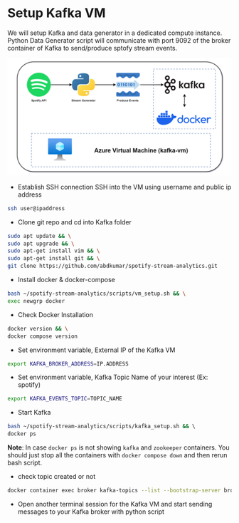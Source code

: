 # Setup Kafka VM
We will setup Kafka and data generator in a dedicated compute instance. Python Data Generator script will communicate with port 9092 of the broker container of Kafka to send/produce sptofy stream events.

![](../images/drawio/kafka_architecture.png)

- Establish SSH connection
SSH into the VM using username and public ip address
```bash
ssh user@ipaddress
```

- Clone git repo and cd into Kafka folder
```bash
sudo apt update && \
sudo apt upgrade && \
sudo apt-get install vim && \
sudo apt-get install git && \
git clone https://github.com/abdkumar/spotify-stream-analytics.git
```

- Install docker & docker-compose
```bash
bash ~/spotify-stream-analytics/scripts/vm_setup.sh && \
exec newgrp docker
```
- Check Docker Installation
```bash
docker version && \
docker compose version
```

- Set environment variable, External IP of the Kafka VM

```bash
export KAFKA_BROKER_ADDRESS=IP.ADDRESS
```
- Set environment variable, Kafka Topic Name of your interest (Ex: spotify)
```bash
export KAFKA_EVENTS_TOPIC=TOPIC_NAME
```

- Start Kafka
```bash
bash ~/spotify-stream-analytics/scripts/kafka_setup.sh && \ 
docker ps
``` 
**Note**: In case `docker ps` is not showing `kafka` and `zookeeper` containers. You should just stop all the containers with `docker compose down` and then rerun bash script.


- check topic created or not
```bash
docker container exec broker kafka-topics --list --bootstrap-server broker:29092
```

- Open another terminal session for the Kafka VM and start sending messages to your Kafka broker with python script